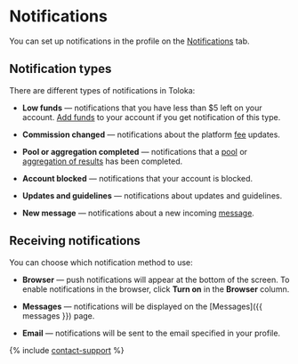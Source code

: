 # Notifications

You can set up notifications in the profile on the [Notifications](https://platform.toloka.ai/requester/profile/notifications) tab.

## Notification types

There are different types of notifications in Toloka:

- **Low funds** — notifications that you have less than $5 left on your account. [Add funds](refill.md) to your account if you get notification of this type.

- **Commission changed** — notifications about the platform [fee](budget.md#comission) updates.

- **Pool or aggregation completed** — notifications that a [pool](../../glossary.md#pool) or [aggregation of results](result-aggregation.md) has been completed.

- **Account blocked** — notifications that your account is blocked.

- **Updates and guidelines** — notifications about updates and guidelines.

- **New message** — notifications about a new incoming [message](messaging.md).

## Receiving notifications

You can choose which notification method to use:

- **Browser** — push notifications will appear at the bottom of the screen. To enable notifications in the browser, click **Turn on** in the **Browser** column.

- **Messages** — notifications will be displayed on the [Messages]({{ messages }}) page.

- **Email** — notifications will be sent to the email specified in your profile.

{% include [contact-support](../_includes/contact-support.md) %}